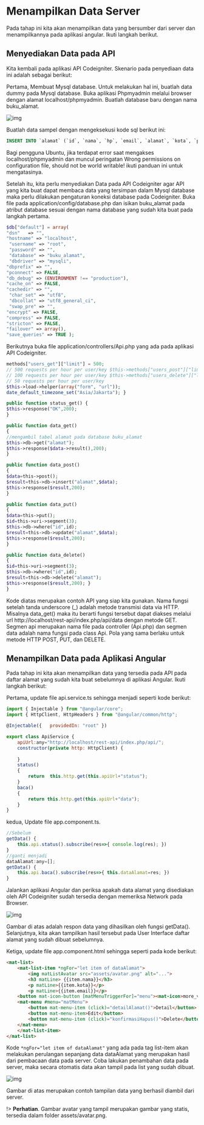 # Menampilkan Data Server

Pada tahap ini kita akan menampilkan data yang bersumber dari server dan menampilkannya pada aplikasi angular. Ikuti langkah berikut.

## Menyediakan Data pada API

Kita kembali pada aplikasi API Codeigniter. Skenario pada penyediaan data ini adalah sebagai berikut:

Pertama, Membuat Mysql database. Untuk melakukan hal ini, buatlah data dummy pada Mysql database. Buka aplikasi Phpmyadmin melalui browser dengan alamat localhost/phpmyadmin. Buatlah database baru dengan nama buku_alamat.

![img](https://lh5.googleusercontent.com/UtKHr6mYuRt8WE5zXFbiFIByoDrO6oXpOdaQgU4ZrDQ307qGsIhAsUfinnMDoAXzttbCdv2GVlyskRJbZvNlhRQ8_-RVhniVuUVO5WCbH0rwobpfbQr9oRZs3Uq_TSfEI19ap3o6)

Buatlah data sampel dengan mengeksekusi kode sql berikut ini:

```sql
INSERT INTO `alamat` (`id`, `nama`, `hp`, `email`, `alamat`, `kota`, `propinsi`,`kodepos`) VALUES (NULL, "Hasanuddin", "0868393826", "hasanudin@gmail.com", "Jl. Kenangan No. 66 Umbulharjo", "Yogyakarta", "DIY","23456");
```

Bagi pengguna Ubuntu, jika terdapat error saat mengakses localhost/phpmyadmin dan muncul peringatan Wrong permissions on configuration file, should not be world writable! ikuti panduan ini untuk mengatasinya.

Setelah itu, kita perlu menyediakan Data pada API Codeigniter agar API yang kita buat dapat membaca data yang tersimpan dalam Mysql database maka perlu dilakukan pengaturan koneksi database pada Codeigniter. Buka file pada application/config/database.php dan isikan buku_alamat pada atribut database sesuai dengan nama database yang sudah kita buat pada langkah pertama.

```php
$db["default"] = array(     
"dsn"   => "",     
"hostname" => "localhost",    
 "username" => "root",    
 "password" => "",    
 "database" => "buku_alamat",    
 "dbdriver" => "mysqli",     
"dbprefix" => "",     
"pconnect" => FALSE,     
"db_debug" => (ENVIRONMENT !== "production"),     
"cache_on" => FALSE,    
"cachedir" => "",    
 "char_set" => "utf8",    
 "dbcollat" => "utf8_general_ci",    
 "swap_pre" => "",     
"encrypt" => FALSE,    
"compress" => FALSE,     
"stricton" => FALSE,    
"failover" => array(),     
"save_queries" => TRUE );
```

Berikutnya buka file application/controllers/Api.php yang ada pada aplikasi API Codeigniter.

```php
methods["users_get"]["limit"] = 500; 
// 500 requests per hour per user/key $this->methods["users_post"]["limit"] = 100; 
// 100 requests per hour per user/key $this->methods["users_delete"]["limit"] = 50; 
// 50 requests per hour per user/key
$this->load->helper(array("form", "url"));
date_default_timezone_set("Asia/Jakarta"); } 

public function status_get() { 
$this->response("OK",200); 
} 

public function data_get() 
{ 
//mengambil tabel alamat pada database buku_alamat
$this->db->get("alamat");
$this->response($data->result(),200); 
} 

public function data_post() 
{ 
$data=this->post();
$result=this->db->insert("alamat",$data);
$this->response($result,200); 
} 

public function data_put() 
{ 
$data=this->put(); 
$id=this->uri->segment(3);
$this->db->where("id",id);
$result=this->db->update("alamat",$data);
$this->response($result,200); 
} 

public function data_delete() 
{
$id=this->uri->segment(3);
$this->db->where("id",id);
$result=this->db->delete("alamat");
$this->response($result,200); }
}
```

Kode diatas merupakan contoh API yang siap kita gunakan. Nama fungsi setelah tanda underscore (_) adalah metode transmisi data via HTTP. Misalnya data_get() maka itu berarti fungsi tersebut dapat diakses melalui url http://localhost/rest-api/index.php/api/data dengan metode GET. Segmen api merupakan nama file pada controller (Api.php) dan segmen data adalah nama fungsi pada class Api. Pola yang sama berlaku untuk metode HTTP POST, PUT, dan DELETE.

## Menampilkan Data pada Aplikasi Angular

Pada tahap ini kita akan menampilkan data yang tersedia pada API pada daftar alamat yang sudah kita buat sebelumnya di aplikasi Angular. Ikuti langkah berikut:

Pertama, update file api.service.ts sehingga menjadi seperti kode berikut:

```javascript
import { Injectable } from "@angular/core"; 
import { HttpClient, HttpHeaders } from "@angular/common/http"; 

@Injectable({   providedIn: "root" }) 

export class ApiService {   
    apiUrl:any="http://localhost/rest-api/index.php/api/";
	constructor(private http: HttpClient) {
        
    }   
	status()   
	{       
        return 	this.http.get(this.apiUrl+"status");   
    }   
	baca()   
	{     
        return this.http.get(this.apiUrl+"data");   
    }   
}
```

kedua, Update file app.component.ts.

```javascript
//Sebelum 
getData() { 
    this.api.status().subscribe(res=>{ console.log(res); }) 
} 
//ganti menjadi 
dataAlamat:any=[]; 
getData() { 
    this.api.baca().subscribe(res=>{ this.dataAlamat=res; }) 
}
```

Jalankan aplikasi Angular dan periksa apakah data alamat yang disediakan oleh API Codeigniter sudah tersedia dengan memeriksa Network pada Browser.

![img](https://lh5.googleusercontent.com/K66APpnqhz8WXjkD_TkPP3rH5ULlWf1YmbcVon_0nHLOwCvFFlppvC-rGEBMGY_u9AG_xe_6rBbOixRsSgNWOKRh3FDISoJq_TNXgBLkm4Xktp18_jGDrQtVvNu7pptjLeqHbYuE)

Gambar di atas adalah respon data yang dihasilkan oleh fungsi getData(). Selanjutnya, kita akan tampilkan hasil tersebut pada User Interface daftar alamat yang sudah dibuat sebelumnya.

Ketiga, update file app.component.html sehingga seperti pada kode berikut:

```html
<mat-list>         
    <mat-list-item *ngFor="let item of dataAlamat">           
        <img matListAvatar src="assets/avatar.png" alt="...">           
        <h3 matLine> {{item.nama}}</h3>           
        <p matLine>{{item.kota}}</p>           
        <p matLine>{{item.email}}</p>           
    <button mat-icon-button [matMenuTriggerFor]="menu"><mat-icon>more_vert</mat-icon></button>           
    <mat-menu #menu="matMenu">             
        <button mat-menu-item (click)="detailAlamat()">Detail</button>
        <button mat-menu-item>Edit</button>             
        <button mat-menu-item (click)="konfirmasiHapus()">Delete</button>           
    </mat-menu>         
    </mat-list-item>
</mat-list> 
```

Kode `*ngFor="let item of dataAlamat"` yang ada pada tag list-item akan melakukan perulangan sepanjang data dataAlamat yang merupakan hasil dari pembacaan data pada server. Coba lakukan penambahan data pada server, maka secara otomatis data akan tampil pada list yang sudah dibuat.

![img](https://lh3.googleusercontent.com/1P-m7C-ksItfZzhj69dlgQygVewDK_4W1TfQvkspzp_6jfs5uQdz3xleT1xlse-ZHyrknXWVn80SD_u7D2kpb7Vcc7ej0YzUIOlxOwCmUlm08JSu2ZSlrhiqYk71LDVHz02KVu_b)

Gambar di atas merupakan contoh tampilan data yang berhasil diambil dari server.

!> **Perhatian**. Gambar avatar yang tampil merupakan gambar yang statis, tersedia dalam folder assets/avatar.png.
